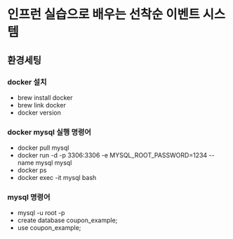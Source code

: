 # 인프런 실습으로 배우는 선착순 이벤트 시스템

## 환경세팅

### docker 설치
- brew install docker
- brew link docker
- docker version


### docker mysql 실행 명령어
- docker pull mysql
- docker run -d -p 3306:3306 -e MYSQL_ROOT_PASSWORD=1234 --name mysql mysql 
- docker ps 
- docker exec -it mysql bash


### mysql 명령어
- mysql -u root -p
- create database coupon_example;
- use coupon_example;